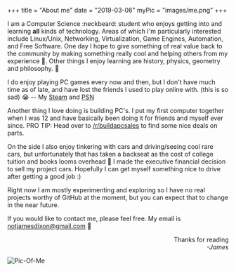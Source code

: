 +++
title = "About me"
date = "2019-03-06" 
myPic = "images/me.png"
+++

I am a Computer Science :neckbeard: student who enjoys getting into and learning **all** kinds of technology.
Areas of which I'm particularly interested include Linux/Unix, Networking, Virtualization, Game Engines, Automation, and Free Software.
One day I hope to give something of real value back to the community by making something really cool and helping others from my experience :metal:.
Other things I enjoy learning are history, physics, geometry and philosophy. :crescent_moon:

I do enjoy playing PC games every now and then, but I don't have much time as of late, and have lost the friends I used
to play online with. (this is so sad) :sob: -- My [Steam](https://steamcommunity.com/id/thatonepyro) and [PSN](https://psnprofiles.com/Old_Salty_Lemon)

Another thing I love doing is building PC's. I put my first computer together when I was 12 and have basically been doing it for friends and myself ever since.
PRO TIP: Head over to [/r/buildapcsales](http://reddit.com/r/buildapcsales) to find some nice deals on parts.

On the side I also enjoy tinkering with cars and driving/seeing cool rare cars, but unfortunately that has taken a backseat as the
cost of college tuition and books looms overhead :school_satchel: I made the executive financial decision to sell my project cars.
Hopefully I can get myself something nice to drive after getting a good job :)

Right now I am mostly experimenting and exploring so I have no real projects worthy of GitHub at the moment, but
you can expect that to change in the near future.

If you would like to contact me, please feel free. My email is [notjamesdixon@gmail.com](mailto:notjamesdixon@gmail.com)
:email:

<div style="text-align: right">Thanks for reading</div>
<div style="text-align: right; font-style: italic;">-James</div>

![Pic-Of-Me](/images/me.png)
